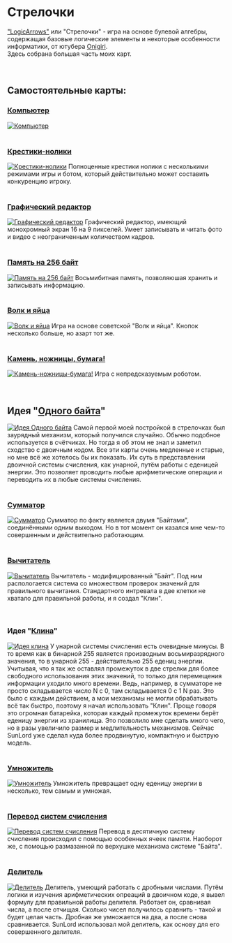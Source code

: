 # Стрелочки
["LogicArrows"](https://logic-arrows.io/login) или "Стрелочки" - игра на основе булевой алгебры, содержащая базовые логические элементы и некоторые особенности информатики, от ютубера [Onigiri](https://www.youtube.com/channel/UCzdmz_lLWT_dPqOvFjXAMVg).
<br>
Здесь собрана большая часть моих карт.
<br><br><br>

## Самостоятельные карты:

### [Компьютер](./Компьютер.md)
[![Компьютер](png/Компьютер.png)](./Компьютер.md)
<br><br>

### [Крестики-нолики](https://logic-arrows.io/map-fAgoS31D)
[![Крестики-нолики](png/Крестики-нолики.png)](https://logic-arrows.io/map-fAgoS31D)
Полноценные крестики нолики с несколькими режимами игры и ботом, который действительно может составить конкуренцию игроку.
<br><br>

### [Графический редактор](https://logic-arrows.io/map-_-oabI2u)
[![Графический редактор](png/Графический_редактор.png)](https://logic-arrows.io/map-_-oabI2u)
Графический редактор, имеющий монохромный экран 16 на 9 пикселей. Умеет записывать и читать фото и видео с неограниченным количеством кадров.
<br><br>

### [Память на 256 байт](https://logic-arrows.io/map-fefv-L86)
[![Память на 256 байт](png/Память_на_256_байт.png)](https://logic-arrows.io/map-fefv-L86)
Восьмибитная память, позволяюшая хранить и записывать информацию.
<br><br>

### [Волк и яйца](https://logic-arrows.io/map-tUHCbih2)
[![Волк и яйца](png/Волк_и_яйца.png)](https://logic-arrows.io/map-tUHCbih2)
Игра на основе советской "Волк и яйца". Кнопок несколько больше, но азарт тот же.
<br><br>

### [Камень, ножницы, бумага!](https://logic-arrows.io/map-CSOYVeLK)
[![Камень-ножницы-бумага!](png/Камень-ножницы-бумага!.png)](https://logic-arrows.io/map-CSOYVeLK)
Игра с непредсказуемым роботом.
<br><br><br>

## Идея "[Одного байта](https://logic-arrows.io/map-FgY3YPk3)"
[![Идея Одного байта](png/Идея_Одного_байта.png)](https://logic-arrows.io/map-FgY3YPk3)
Самой первой моей постройкой в стрелочках был заурядный механизм, который получился случайно. Обычно подобное используется в счётчиках. Но тогда я об этом не знал и заметил сходство с двоичным кодом. Все эти карты очень медленные и старые, но мне всё же хотелось бы их показать. Их суть в представлении двоичной системы счисления, как унарной, путём работы с еденицей энергии. Это позволяет проводить любые арифметические операции и переводить их в любые системы счисления.
<br><br>

### [Сумматор](https://logic-arrows.io/map-wRwXiE7L)
[![Сумматор](png/Сумматор.png)](https://logic-arrows.io/map-wRwXiE7L)
Сумматор по факту является двумя "Байтами", соединёнными одним выходом. Но в тот момент он казался мне чем-то совершенным и действительно работающим.
<br><br>

### [Вычитатель](https://logic-arrows.io/map-0uUg4loM)
[![Вычитатель](png/Вычитатель.png)](https://logic-arrows.io/map-0uUg4loM)
Вычитатель - модифицированный "Байт". Под ним распологается система со множеством проверок значений для правильного вычитания. Стандартного интревала в две клетки не хватало для правильной работы, и я создал "Клин".
<br><br><br>

### Идея "[Клина](https://logic-arrows.io/map-mTC9srfP)"
[![Идея клина](png/Идея_Клина.png)](https://logic-arrows.io/map-mTC9srfP)
У унарной системы счисления есть очевидные минусы. В то время как в бинарной 255 является производным восьмиразрядного значения, то в унарной 255 - действительно 255 едениц энергии. Учитывая, что я так же оставлял промежуток в две стрелки для более свободного использования этих значений, то только для перемещения информации уходило много времени. Ведь, например, в сумматоре не просто складывается число N с 0, там складывается 0 с 1 N раз. Это было с каждым действием, а мои механизмы не могли обрабатывать всё так быстро, поэтому я начал использовать "Клин". Проще говоря это огромная батарейка, которая каждый промежуток времени берёт еденицу энергии из хранилища. Это позволило мне сделать много чего, но в разы увеличило размер и медлительность механизмов. Сейчас SunLord уже сделал куда более продвинутую, компактную и быструю модель.
<br><br>

### [Умножитель](https://logic-arrows.io/map-iVk6Xl5y)
[![Умножитель](png/Умножитель.png)](https://logic-arrows.io/map-iVk6Xl5y)
Умножитель превращает одну еденицу энергии в несколько, тем самым и умножая.
<br><br>

### [Перевод систем счисления](https://logic-arrows.io/map-BDVkuXh2)
[![Перевод систем счисления](png/Перевод_систем_счисления.png)](https://logic-arrows.io/map-BDVkuXh2)
Перевод в десятичную систему счисления происходил с помощью особенных ячеек памяти. Наоборот же, с помощью размазанной по верхушке механизма системе "Байта".
<br><br>

### [Делитель](https://logic-arrows.io/map-dVVbg3ZD)
[![Делитель](png/Делитель.png)](https://logic-arrows.io/map-dVVbg3ZD)
Делитель, умеющий работать с дробными числами. Путём логики и изучения арифметических опреаций в двоичном коде, я вывел формулу для правильной работы делителя. Работает он, сравнивая числа, а после отчищая. Сколько чисел получилось сравнить - такой и будет целая часть. Дробная же умножается на два, а после снова сравнивается. SunLord использовал мой делитель, как основу для его совершенного делителя.

